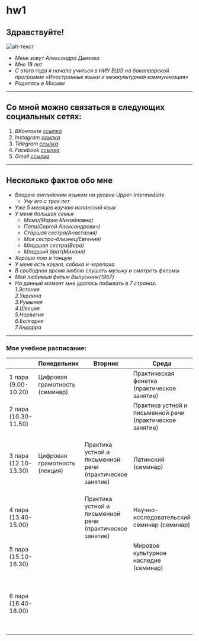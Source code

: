 # hw1
## Здравствуйте!
![alt-текст](https://pp.userapi.com/c631921/v631921832/2631a/BU88eCPTRoo.jpg)
- *Меня зовут Александра Дымова* 
- *Мне 18 лет* 
- *С этого года я начала учиться в НИУ ВШЭ на бакалаврской программе «Иностранные языки и межкультурная коммуникация»* 
- *Родилась в Москве*
*** 
## Со мной можно связаться в следующих социальных сетях:
1. *ВКонтакте [ссылка](https://vk.com/sashdymova)*
2. *Instagram [ссылка](https://www.instagram.com/sashdymova/)* 
3. *Telegram [ссылка](https://t.me/sashadymova)*
4. *Facebook [ссылка](https://www.facebook.com/sashdymova)*
5. *Gmail [ссылка](sashdymova@gmail.com)*
***
## Несколько фактов обо мне 
+ *Владею английским языком на уровне Upper-Intermediate*
    + *Учу его с трех лет*   
+ *Уже 5 месяцев изучаю испанский язык*
+ *У меня большая семья*
    + *Мама(Мария Михайловна)*
    + *Папа(Сергей Александрович)*
    + *Старшая сестра(Анастасия)*
    + *Моя сестра-близнец(Евгения)*
    + *Младшая сестра(Вера)*
    + *Младший брат(Михаил)*
 + *Хорошо пою и танцую* 
 + *У меня есть кошка, собака и черепаха*
 + *В свободное время люблю слушать музыку и смотреть фильмы* 
 + *Мой любимый фильм Выпускник(1967)* 
 + *На данный момент мне удалось побывать в 7 странах:*  
   *1.Эстония*  
   *2.Украина*  
   *3.Румыния*  
   *4.Швеция*  
   *5.Норвегия*  
   *6.Болгария*   
   *7.Андорра*  
 ***
 ### Мое учебное расписание:  
|      | Понедельник | Вторник | Среда | Четверг | Пятница |
| ---- | ----------- | ------- | ----- | ------- | ------- | 
| 1 пара (9.00-10.20) | Цифровая грамотность (семинар) | | Практическая фонетка (практическое занятие) | Практическая грамматика (практическое занятие) | Испанский (практическое занятие) |
| 2 пара (10.30-11.50) | | | Практика устной и письменной речи (практическое занятие) | Практическая грамматика (практическое занятие) | Видео (практическое занятие) |
| 3 пара (12.10-13.30) | Цифровая грамотность (лекция) | Практика устной и письменной речи (практическое занятие) | Латинский (семинар) | Испанский (практическое занятие) | История и культура Великобритании (Страноведение, История мировой литературы) (анг) (семинар) |
| 4 пара (13.40-15.00) | | Практика устной и письменной речи (практическое занятие) | Научно-исследовательский семинар (семинар) | Испанский (практическое занятие) | | 
| 5 пара (15.10-16.30) | | | Мировое культурное наследие (семинар) | | Мировое культурное наследие (лекция) |
| 6 пара (16.40-18.00) | | | | | История и культура Великобритании (Страноведение, История мировой литературы) (анг) (лекция) | 

        
